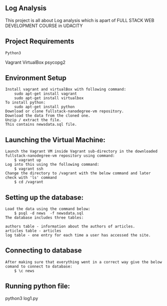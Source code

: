 ## Log Analysis
This project is all about Log analysis which is apart of FULL STACK WEB DEVELOPMENT COURSE in UDACITY
## Project Requirements
	Python3
   Vagrant
   VirtualBox
   psycopg2
## Environment Setup
	Install vagrant and virtualBox with following command:
		sudo apt-get install vagrant
		sudo apt-get install virtualbox
	To install python:
		sudo apt-get install python
	Download or clone fullstack-nanodegree-vm repository.
	Download the data from the cloned one.
	Unzip / extract the file.
	This contains newsdata.sql file.

## Launching the Virtual Machine:
    Launch the Vagrant VM inside Vagrant sub-directory in the downloaded fullstack-nanodegree-vm repository using command:
		$ vagrant up
	Log into this using the following command:
		$ vagrant ssh
	Change the directory to /vagrant with the below command and later check with 'ls' command
		$ cd /vagrant
## Setting up the database:
	Load the data using the command below:
		$ psql -d news  -f newsdata.sql
	The database includes three tables:

    authors table - information about the authors of articles.
    articles table - articles 
    log table - one entry for each time a user has accessed the site.

## Connecting to database
	After making sure that everything went in a correct way give the below comand to connect to database:
		$ \c news
	
## Running python file:
  python3 log1.py
	
